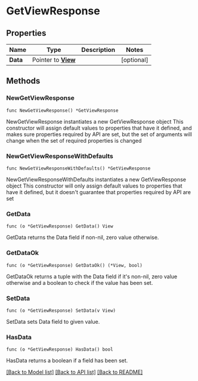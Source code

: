 # GetViewResponse

## Properties

Name | Type | Description | Notes
------------ | ------------- | ------------- | -------------
**Data** | Pointer to [**View**](View.md) |  | [optional] 

## Methods

### NewGetViewResponse

`func NewGetViewResponse() *GetViewResponse`

NewGetViewResponse instantiates a new GetViewResponse object
This constructor will assign default values to properties that have it defined,
and makes sure properties required by API are set, but the set of arguments
will change when the set of required properties is changed

### NewGetViewResponseWithDefaults

`func NewGetViewResponseWithDefaults() *GetViewResponse`

NewGetViewResponseWithDefaults instantiates a new GetViewResponse object
This constructor will only assign default values to properties that have it defined,
but it doesn't guarantee that properties required by API are set

### GetData

`func (o *GetViewResponse) GetData() View`

GetData returns the Data field if non-nil, zero value otherwise.

### GetDataOk

`func (o *GetViewResponse) GetDataOk() (*View, bool)`

GetDataOk returns a tuple with the Data field if it's non-nil, zero value otherwise
and a boolean to check if the value has been set.

### SetData

`func (o *GetViewResponse) SetData(v View)`

SetData sets Data field to given value.

### HasData

`func (o *GetViewResponse) HasData() bool`

HasData returns a boolean if a field has been set.


[[Back to Model list]](../README.md#documentation-for-models) [[Back to API list]](../README.md#documentation-for-api-endpoints) [[Back to README]](../README.md)


